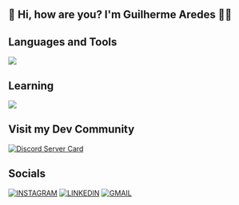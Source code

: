 ## 👋 Hi, how are you? I'm Guilherme Aredes 👨‍💻

## Languages and Tools
<img src="https://skillicons.dev/icons?i=python,cpp,html,github,vscode" />

## Learning

<img src="https://skillicons.dev/icons?i=java,react" />

## Visit my Dev Community

[![Discord Server Card](https://cardzera.audibert.dev/api/1112920281367973900?t={timestamp})](https://discord.gg/servidordosprogramadores)

## Socials
[![INSTAGRAM](https://skillicons.dev/icons?i=instagram)](https://www.instagram.com/aredesog_/)
[![LINKEDIN](https://go-skill-icons.vercel.app/api/icons?i=linkedin)](https://www.linkedin.com/in/guilhermearedesg/)
[![GMAIL](https://skillicons.dev/icons?i=gmail)](mailto:guiaredes19@gmail.com)

